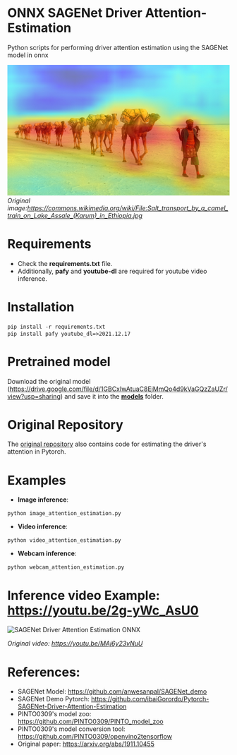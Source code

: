 # ONNX SAGENet Driver Attention-Estimation
 Python scripts for performing driver attention estimation using the SAGENet model in onnx
 
![SAGENet Driver Attention Estimation ONNX](https://github.com/ibaiGorordo/ONNX-SAGENet-Driver-Attention-Estimation/blob/main/doc/img/output.jpg)
*Original image:https://commons.wikimedia.org/wiki/File:Salt_transport_by_a_camel_train_on_Lake_Assale_(Karum)_in_Ethiopia.jpg*

# Requirements

 * Check the **requirements.txt** file. 
 * Additionally, **pafy** and **youtube-dl** are required for youtube video inference.
 
# Installation
```
pip install -r requirements.txt
pip install pafy youtube_dl=>2021.12.17
```

# Pretrained model
Download the original model (https://drive.google.com/file/d/1GBCxIwAtuaC8EjMmQo4d9kVaGQzZaUZr/view?usp=sharing) and save it into the **[models](https://github.com/ibaiGorordo/ONNX-SAGENet-Driver-Attention-Estimation/tree/main/models)** folder. 

# Original Repository
The [original repository](https://github.com/anwesanpal/SAGENet_demo) also contains code for estimating the driver's attention in Pytorch.
 
# Examples

 * **Image inference**:
 
 ```
 python image_attention_estimation.py
 ```
 
  * **Video inference**:
 
 ```
 python video_attention_estimation.py
 ```
 
 * **Webcam inference**:
 
 ```
 python webcam_attention_estimation.py
 ```
 
# Inference video Example: https://youtu.be/2g-yWc_AsU0
 ![SAGENet Driver Attention Estimation ONNX](https://github.com/ibaiGorordo/ONNX-SAGENet-Driver-Attention-Estimation/blob/main/doc/img/sagenet-attention-heatmap.gif)

*Original video: https://youtu.be/MAj6y23vNuU*

# References:
* SAGENet Model: https://github.com/anwesanpal/SAGENet_demo
* SAGENet Demo Pytorch: https://github.com/ibaiGorordo/Pytorch-SAGENet-Driver-Attention-Estimation
* PINTO0309's model zoo: https://github.com/PINTO0309/PINTO_model_zoo
* PINTO0309's model conversion tool: https://github.com/PINTO0309/openvino2tensorflow
* Original paper: https://arxiv.org/abs/1911.10455
 
